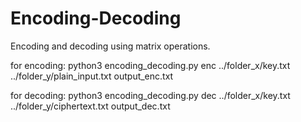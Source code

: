 # Encoding-Decoding
Encoding and decoding using matrix operations.

for encoding:
python3 encoding_decoding.py enc ../folder_x/key.txt ../folder_y/plain_input.txt output_enc.txt

for decoding:
python3 encoding_decoding.py dec ../folder_x/key.txt ../folder_y/ciphertext.txt output_dec.txt
